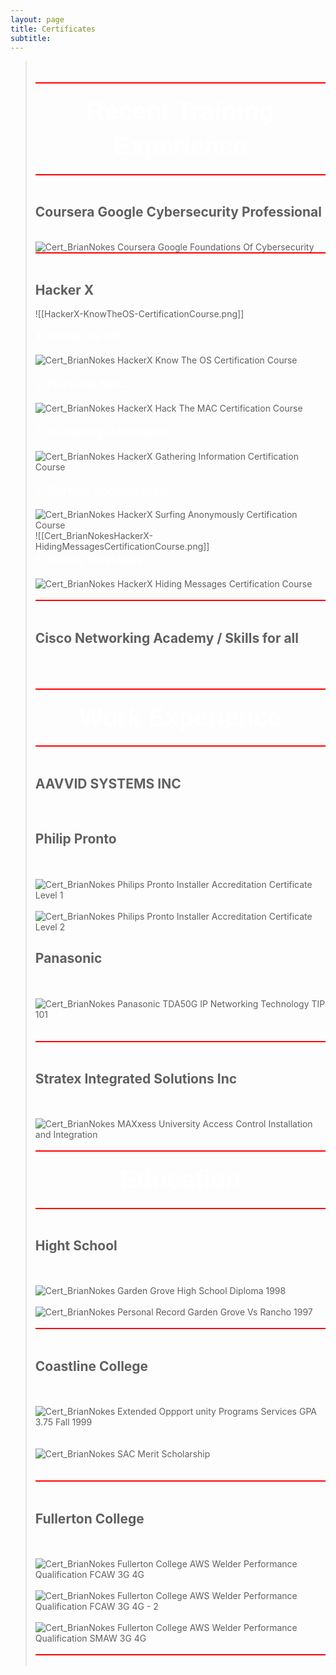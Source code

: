 ```yaml
---
layout: page
title: Certificates
subtitle:
---
```


<blockquote>
<br>
<br>
<span style="display:block; background-color:red; width:100%; height:2px;"></span>
<br>

<span> 
<p dir="ltr" style="line-height:1.38;margin-top:0pt;margin-bottom:0pt;text-align:center">
<span style="font-size:30pt;font-family:Arial;color:#FFFFFF;background-color:transparent;font-weight:700;font-style:normal;font-variant:normal;text-decoration:none;vertical-align:baseline;white-space:pre;white-space:pre-wrap">Recent Training Experience</span> 
</p> 
</span>

<br>
<span style="display:block; background-color:red; width:100%; height:2px;"></span>
<br>

<h2>Coursera Google Cybersecurity Professional</h2>
<br>
  <img src="{{ 'assets/img/Cert_BrianNokesCourseraGoogleFoundationsOfCybersecurity.png' | relative_url }}" alt="Cert_BrianNokes Coursera Google Foundations Of Cybersecurity" />

<br>
<span style="display:block; background-color:red; width:100%; height:2px;"></span>
<br>

<h2>Hacker X</h2>

![[HackerX-KnowTheOS-CertificationCourse.png]]
<br>
<span>

<p dir="ltr" style="line-height:1.38;margin-top:0pt;margin-bottom:0pt;text-align:left">
<span style="font-size:14pt;font-family:Arial;color:#FFFFFF;background-color:transparent;font-weight:700;font-style:normal;font-variant:normal;text-decoration:none;vertical-align:baseline;white-space:pre;white-space:pre-wrap">1. Know the OS</span>
</p> 
</span>
<br>
  <img src="{{ 'assets/img/Cert_BrianNokesHackerX-KnowTheOS-CertificationCourse.png' | relative_url }}" alt="Cert_BrianNokes HackerX Know The OS Certification Course" />

<br>

<br>
<span> 
<p dir="ltr" style="line-height:1.38;margin-top:0pt;margin-bottom:0pt;text-align:left">
<span style="font-size:14pt;font-family:Arial;color:#FFFFFF;background-color:transparent;font-weight:700;font-style:normal;font-variant:normal;text-decoration:none;vertical-align:baseline;white-space:pre;white-space:pre-wrap">2. Hack the MAC</span> 
</p> 
</span>
<br>
  <img src="{{ 'assets/img/Cert_BrianNokesHackerX-HackTheMAC-CertificationCourse.png' | relative_url }}" alt="Cert_BrianNokes HackerX Hack The MAC Certification Course" />

<br>

<br>
<span> 
<p dir="ltr" style="line-height:1.38;margin-top:0pt;margin-bottom:0pt;text-align:left">
<span style="font-size:14pt;font-family:Arial;color:#FFFFFF;background-color:transparent;font-weight:700;font-style:normal;font-variant:normal;text-decoration:none;vertical-align:baseline;white-space:pre;white-space:pre-wrap">3. Gathering Information</span> 
</p> 
</span>
<br>
  <img src="{{ 'assets/img/Cert_BrianNokesHackerX-GatheringInformationCertificationCourse.png' | relative_url }}" alt="Cert_BrianNokes HackerX Gathering Information Certification Course" />

<br>

<br>
<span> 
<p dir="ltr" style="line-height:1.38;margin-top:0pt;margin-bottom:0pt;text-align:left">
<span style="font-size:14pt;font-family:Arial;color:#FFFFFF;background-color:transparent;font-weight:700;font-style:normal;font-variant:normal;text-decoration:none;vertical-align:baseline;white-space:pre;white-space:pre-wrap">4. Surfing Anonymously</span> 
</p> 
</span>
<br>
  <img src="{{ 'assets/img/Cert_BrianNokesHackerX-SurfingAnonymouslyCertificationCourse.png' | relative_url }}" alt="Cert_BrianNokes HackerX Surfing Anonymously Certification Course" />

<br>
![[Cert_BrianNokesHackerX-HidingMessagesCertificationCourse.png]]
<br>
<span> 
<p dir="ltr" style="line-height:1.38;margin-top:0pt;margin-bottom:0pt;text-align:left">
<span style="font-size:14pt;font-family:Arial;color:#FFFFFF;background-color:transparent;font-weight:700;font-style:normal;font-variant:normal;text-decoration:none;vertical-align:baseline;white-space:pre;white-space:pre-wrap">5. Hiding Messages</span> 
</p> 
</span>
<br>
  <img src="{{ 'assets/img/Cert_BrianNokesHackerX-HidingMessagesCertificationCourse.png' | relative_url }}" alt="Cert_BrianNokes HackerX Hiding Messages Certification Course" />

<br>
<br>
<span style="display:block; background-color:red; width:100%; height:2px;"></span>
<br>

<h2>Cisco Networking Academy / Skills for all</h2>
<br><br>

<br>
<span style="display:block; background-color:red; width:100%; height:2px;"></span>
<br>
 <span> 
<p dir="ltr" style="line-height:1.38;margin-top:0pt;margin-bottom:0pt;text-align:center">
<span style="font-size:30pt;font-family:Arial;color:#FFFFFF;background-color:transparent;font-weight:700;font-style:normal;font-variant:normal;text-decoration:none;vertical-align:baseline;white-space:pre;white-space:pre-wrap">Work Experience</span> 
</p> 
</span>
<br>
<span style="display:block; background-color:red; width:100%; height:2px;"></span>
<br>

<h2>AAVVID SYSTEMS INC</h2>
<br>

<h2>Philip Pronto</h2>
<br>
<br>
  <img src="{{ 'assets/img/Cert_BrianNokesPhilipsProntoInstallerAccreditationCertificateLevel1.PNG' | relative_url }}" alt="Cert_BrianNokes Philips Pronto Installer Accreditation Certificate Level 1" />
<br>
<br>
  <img src="{{ 'assets/img/Cert_BrianNokesPhilipsProntoInstallerAccreditationCertificateLevel2.PNG' | relative_url }}" alt="Cert_BrianNokes Philips Pronto Installer Accreditation Certificate Level 2" />
<br>

<h2>Panasonic</h2>

<br>
<br>
  <img src="{{ 'assets/img/Cert_BrianNokes_PanasonicTDA50G_IP_NetworkingTechnologyTIP101.PNG' | relative_url }}" alt="Cert_BrianNokes Panasonic TDA50G IP Networking Technology TIP 101" />
<br>
<br>

<br>
<span style="display:block; background-color:red; width:100%; height:2px;"></span>
<br>

<h2>Stratex Integrated Solutions Inc</h2>
<br>
<br>
  <img src="{{ 'assets/img/Cert_BrianNokesMAXxessUniversityAccessControlInstallation-and-Integration.jpg' | relative_url }}" alt="Cert_BrianNokes MAXxess University Access Control Installation and Integration" />
<br>
<br>
<span style="display:block; background-color:red; width:100%; height:2px;"></span>
<br>
<span> 
<p dir="ltr" style="line-height:1.38;margin-top:0pt;margin-bottom:0pt;text-align:center">
<span style="font-size:30pt;font-family:Arial;color:#FFFFFF;background-color:transparent;font-weight:700;font-style:normal;font-variant:normal;text-decoration:none;vertical-align:baseline;white-space:pre;white-space:pre-wrap">Education</span> 
</p> 
</span>
<br>
<span style="display:block; background-color:red; width:100%; height:2px;"></span>
<br>

<h2>Hight School</h2>
<br>
<br>
  <img src="{{ 'assets/img/Cert_BrianNokes_GardenGroveHighSchoolDiploma1998.jpg' | relative_url }}" alt="Cert_BrianNokes Garden Grove High School Diploma 1998" />
<br>
<br>
  <img src="{{ 'assets/img/Cert_BrianNokes_PersonalRecordGardenGroveVsRancho1997.jpg' | relative_url }}" alt="Cert_BrianNokes Personal Record Garden Grove Vs Rancho 1997" />
<br>
<br>
<span style="display:block; background-color:red; width:100%; height:2px;"></span>
<br>

<h2>Coastline College</h2>
<br>
<br>
  <img src="{{ 'assets/img/Cert_BrianNokes_ExtendedOppportunityProgramsServicesGPA3-75_Fall1999_May-8-2000.jpg' | relative_url }}" alt="Cert_BrianNokes Extended Oppport unity Programs Services GPA 3.75 Fall 1999" />
<br>
<br>
<br>
  <img src="{{ 'assets/img/Cert_BrianNokes_SAC_MeritScholarshipMay-4-2000.jpg' | relative_url }}" alt="Cert_BrianNokes SAC Merit Scholarship" />
<br>
<br>

<br>
<span style="display:block; background-color:red; width:100%; height:2px;"></span>
<br>

<h2>Fullerton College</h2>

<br>
<br>
  <img src="{{ 'assets/img/Cert_BrianNokesFullertonCollegeAWS_WelderPerformanceQualificationFCAW3G4G.jpg' | relative_url }}" alt="Cert_BrianNokes Fullerton College AWS Welder Performance Qualification FCAW 3G 4G" />
<br>
<br>
  <img src="{{ 'assets/img/Cert_BrianNokesFullertonCollegeAWS_WelderPerformanceQualificationFCAW3G4G-2.jpg' | relative_url }}" alt="Cert_BrianNokes Fullerton College AWS Welder Performance Qualification FCAW 3G 4G - 2" />
<br>
<br>
  <img src="{{ 'assets/img/Cert_BrianNokesFullertonCollegeAWS_WelderPerformanceQualificationSMAW3G4G.jpg' | relative_url }}" alt="Cert_BrianNokes Fullerton College AWS Welder Performance Qualification SMAW 3G 4G" />
<br>
<br>
<span style="display:block; background-color:red; width:100%; height:2px;"></span>
<br>

</blockquote>
